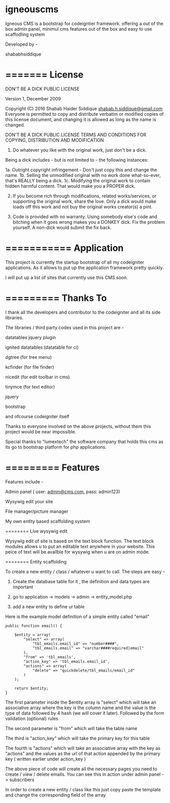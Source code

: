 # igneouscms

Igneous CMS is a bootstrap for codeigntier framework. offering a out of the box admin panel,  minimul cms features out of the box and easy to use scaffodling system

Developed by -

shababhsiddique


=======
License
=======
DON'T BE A DICK PUBLIC LICENSE

Version 1, December 2009

Copyright (C) 2016 Shabab Haider Siddique <shabab.h.siddique@gmail.com>
Everyone is permitted to copy and distribute verbatim or modified
copies of this license document, and changing it is allowed as long
as the name is changed.

DON'T BE A DICK PUBLIC LICENSE
TERMS AND CONDITIONS FOR COPYING, DISTRIBUTION AND MODIFICATION

1. Do whatever you like with the original work, just don't be a dick.

Being a dick includes - but is not limited to - the following instances:

1a. Outright copyright infringement - Don't just copy this and change the name.
1b. Selling the unmodified original with no work done what-so-ever, that's REALLY being a dick.
1c. Modifying the original work to contain hidden harmful content. That would make you a PROPER dick.

2. If you become rich through modifications, related works/services, or supporting the original work,
share the love. Only a dick would make loads off this work and not buy the original works
creator(s) a pint.

3. Code is provided with no warranty. Using somebody else's code and bitching when it goes wrong makes
you a DONKEY dick. Fix the problem yourself. A non-dick would submit the fix back.




===========
Application
===========

This project is currently the startup bootstrap of all my codeigniter applications. As it allows to put up the application framework pretty quickly.


I will put up a list of sites that currently use this CMS soon.


=========
Thanks To
=========

I thank all the developers and contributor to the codeigniter and all its side libraries.

The libraries / third party codes used in this project are -

datatables jquery plugin

ignited datatables (datatable for ci)

dgtree (for tree menu)

kcfinder (for file finder)

nicedit (for edit toolbar in cms)

tinymce (for text editor)

jquery

bootstrap


and ofcourse codeigniter itself


Thanks to everyone involved on the above projects, without them this project would be near impossible.



Special thanks to "lumextech" the software company that holds this cms as its go to bootstrap platform for php applications.



=========
Features 
=========

Features include -

Admin panel ( user: admin@cms.com, pass: admin123)

Wysywig edit your site

File manager/picture manager

My own entity based scaffolding system


======== Live wysywig edit

Wysywig edit of site is based on the text block function. The text block modules allows u to put an editable text anywhere in your website. This peice of text will be availble for wysywig when u are on admin mode.


======== Entity scaffolding


To create a new entity / class / whatever u want to call. The steps are easy -

1) Create the database table for it , the definition and data types are important

2) go to application -> models -> admin -> entity_model.php 

3) add a new entity to define ur table

Here is the example model definition of a simple entity called "email"

    public function email() {
        
        $entity = array(
            "select" => array(
                "tbl_emails.email_id" => "number####",
                "tbl_emails.email" => "varchar####required|email"
            ),
            "from" => 'tbl_emails',
            "action_key" => 'tbl_emails.email_id',
            "actions" => array(
                "delete" => "quickdelete/tbl_emails/email_id"
            )
        );

        return $entity;
    }



The first parameter inside the $entity array is "select" which will take an associative array where the key is the column name and the value is the type of data followed by 4 hash (we will cover it later). Followed by the form validation (optional) rules

The second parameter is "from" which will take the table name

The third is "action_key" which will take the primary key for this table

The fourth is "actions" which will take an associative array with the key as "actions" and  the values as the url of that action appended by the primary key ( written earlier under action_key )


The above piece of code will create  all the necessary pages you need to create / view / delete emails. You can see this in action under admin panel -> subscribers



In order to create a new entity / class like this just copy paste the template and change the corresponding field of the array



